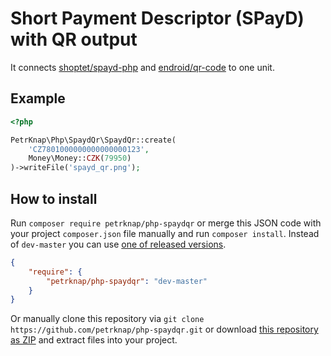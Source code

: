 # Short Payment Descriptor (SPayD) with QR output

It connects [shoptet/spayd-php] and [endroid/qr-code] to one unit.

## Example

```php
<?php

PetrKnap\Php\SpaydQr\SpaydQr::create(
    'CZ7801000000000000000123',
    Money\Money::CZK(79950)
)->writeFile('spayd_qr.png');
```


## How to install

Run `composer require petrknap/php-spaydqr` or merge this JSON code with your project `composer.json` file manually and run `composer install`. Instead of `dev-master` you can use [one of released versions].

```json
{
    "require": {
        "petrknap/php-spaydqr": "dev-master"
    }
}
```

Or manually clone this repository via `git clone https://github.com/petrknap/php-spaydqr.git` or download [this repository as ZIP] and extract files into your project.



[one of released versions]:https://github.com/petrknap/php-spaydqr/releases
[this repository as ZIP]:https://github.com/petrknap/php-spaydqr/archive/master.zip




[shoptet/spayd-php]:https://github.com/shoptet/spayd-php
[endroid/qr-code]:https://github.com/endroid/qr-code
